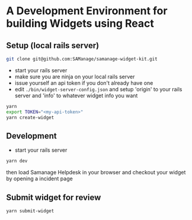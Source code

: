 # A Development Environment for building Widgets using React

## Setup (local rails server)

```sh
git clone git@github.com:SAManage/samanage-widget-kit.git
```

- start your rails server
- make sure you are ninja on your local rails server
- issue yourself an api token if you don't already have one
- edit ```./bin/widget-server-config.json``` and setup 'origin' to your rails server and 'info' to whatever widget info you want

``` sh
yarn
export TOKEN="<my-api-token>"
yarn create-widget
```

## Development

- start your rails server

```sh
yarn dev
```

then load Samanage Helpdesk in your browser and checkout your widget by opening a incident page

## Submit widget for review
```sh
yarn submit-widget
```
